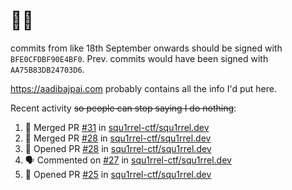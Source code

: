 # 👋🏻
<!--
**aadibajpai/aadibajpai** is a ✨ _special_ ✨ repository because its `README.md` (this file) appears on your GitHub profile.
-->
commits from like 18th September onwards should be signed with `BFE0CFDBF90E4BF0`. Prev. commits would have been signed with `AA75B83DB24703D6`.

https://aadibajpai.com probably contains all the info I'd put here.

Recent activity ~~so people can stop saying I do nothing~~:
<!--START_SECTION:activity-->
1. 🎉 Merged PR [#31](https://github.com/squ1rrel-ctf/squ1rrel.dev/pull/31) in [squ1rrel-ctf/squ1rrel.dev](https://github.com/squ1rrel-ctf/squ1rrel.dev)
2. 🎉 Merged PR [#28](https://github.com/squ1rrel-ctf/squ1rrel.dev/pull/28) in [squ1rrel-ctf/squ1rrel.dev](https://github.com/squ1rrel-ctf/squ1rrel.dev)
3. 💪 Opened PR [#28](https://github.com/squ1rrel-ctf/squ1rrel.dev/pull/28) in [squ1rrel-ctf/squ1rrel.dev](https://github.com/squ1rrel-ctf/squ1rrel.dev)
4. 🗣 Commented on [#27](https://github.com/squ1rrel-ctf/squ1rrel.dev/issues/27) in [squ1rrel-ctf/squ1rrel.dev](https://github.com/squ1rrel-ctf/squ1rrel.dev)
5. 💪 Opened PR [#25](https://github.com/squ1rrel-ctf/squ1rrel.dev/pull/25) in [squ1rrel-ctf/squ1rrel.dev](https://github.com/squ1rrel-ctf/squ1rrel.dev)
<!--END_SECTION:activity-->
